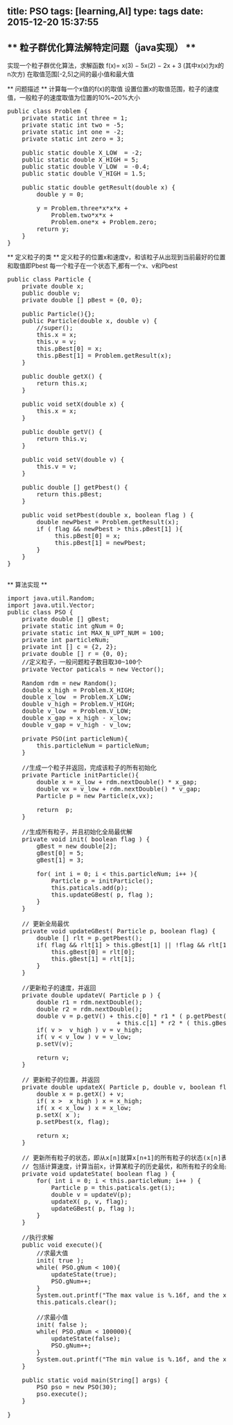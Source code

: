 title: PSO
tags: [learning,AI]
type: tags
date: 2015-12-20 15:37:55
---
## ** 粒子群优化算法解特定问题（java实现） **
实现一个粒子群优化算法，求解函数
f(x)= x(3) − 5x(2) − 2x + 3 (其中x(x)为x的n次方)
在取值范围[-2,5]之间的最小值和最大值
<!-- more -->
** 问题描述 **
计算每一个x值的f(x)的取值
设置位置x的取值范围，粒子的速度值，一般粒子的速度取值为位置的10%~20%大小
<pre>
public class Problem {
	private static int three = 1;
	private static int two = -5;
	private static int one = -2;
	private static int zero = 3;
	
	public static double X_LOW  = -2;
	public static double X_HIGH = 5;
	public static double V_LOW  = -0.4;
	public static double V_HIGH = 1.5;
	
	public static double getResult(double x) {
		double y = 0;
		
		y = Problem.three*x*x*x +
			Problem.two*x*x +
			Problem.one*x + Problem.zero;
		return y;
	}
}
</pre>

** 定义粒子的类 **
定义粒子的位置x和速度v，和该粒子从出现到当前最好的位置和取值即Pbest
每一个粒子在一个状态下,都有一个x、v和Pbest
<pre>
public class Particle {
	private double x;
	public double v;
	private double [] pBest = {0, 0};
	
	public Particle(){};
	public Particle(double x, double v) {
		//super();
		this.x = x;
		this.v = v;
		this.pBest[0] = x;
		this.pBest[1] = Problem.getResult(x);
	}
	
	public double getX() {
		return this.x;
	}
	
	public void setX(double x) {
		this.x = x;
	}
	
	public double getV() {
		return this.v;
	}
	
	public void setV(double v) {
		this.v = v;
	}
	
	public double [] getPbest() {
		return this.pBest;
	}
	
	public void setPbest(double x, boolean flag ) {
		double newPbest = Problem.getResult(x);
		if ( flag && newPbest > this.pBest[1] ){
			 this.pBest[0] = x;
		     this.pBest[1] = newPbest;
		}
	}
}

</pre>

** 算法实现 **
<pre>
import java.util.Random;
import java.util.Vector;
public class PSO {
	private double [] gBest;
	private static int gNum = 0;
	private static int MAX_N_UPT_NUM = 100; 
	private int particleNum;
	private int [] c = {2, 2};
	private double [] r = {0, 0};
	//定义粒子，一般问题粒子数目取30~100个
	private Vector<Particle> paticals = new Vector<Particle>();
	
	Random rdm = new Random();
	double x_high = Problem.X_HIGH;
	double x_low  = Problem.X_LOW;
	double v_high = Problem.V_HIGH;
	double v_low  = Problem.V_LOW;
	double x_gap = x_high - x_low;
	double v_gap = v_high - v_low;
	
	private PSO(int particleNum){
		this.particleNum = particleNum;
	}
	
	//生成一个粒子并返回，完成该粒子的所有初始化
	private Particle initParticle(){
		double x = x_low + rdm.nextDouble() * x_gap;
		double vx = v_low + rdm.nextDouble() * v_gap;
		Particle p = new Particle(x,vx);
	
		return  p;
	}
	
	//生成所有粒子，并且初始化全局最优解
	private void init( boolean flag ) {
		gBest = new double[2];
		gBest[0] = 5;
		gBest[1] = 3;
		
		for( int i = 0; i < this.particleNum; i++ ){
			Particle p = initParticle();
			this.paticals.add(p);
			this.updateGBest( p, flag );
		}
	}
	
	// 更新全局最优
	private void updateGBest( Particle p, boolean flag) {
		double [] rlt = p.getPbest();
		if( flag && rlt[1] > this.gBest[1] || !flag && rlt[1] < this.gBest[1] ) {
			this.gBest[0] = rlt[0];
			this.gBest[1] = rlt[1];
		}
	}
	
	//更新粒子的速度，并返回
	private double updateV( Particle p ) {
		double r1 = rdm.nextDouble();
		double r2 = rdm.nextDouble();
		double v = p.getV() + this.c[0] * r1 * ( p.getPbest()[0] - p.getX() )
					 		  + this.c[1] * r2 * ( this.gBest[0] - p.getX() );
		if( v >  v_high ) v = v_high;
		if( v < v_low ) v = v_low;
		p.setV(v);
		
		return v;
	}
	
	// 更新粒子的位置，并返回
	private double updateX( Particle p, double v, boolean flag ) {
		double x = p.getX() + v;
		if( x >  x_high ) x = x_high;
		if( x < x_low ) x = x_low;
	    p.setX( x );
	    p.setPbest(x, flag);
	    
		return x;
	}
	
	// 更新所有粒子的状态，即从x[n]就算x[n+1]的所有粒子的状态(x[n]表示第n次迭代)
	// 包括计算速度，计算当前x，计算某粒子的历史最优，和所有粒子的全局最优
	private void updateState( boolean flag ) {
		for( int i = 0; i < this.particleNum; i++ ) {
			Particle p = this.paticals.get(i);
			double v = updateV(p);
			updateX( p, v, flag);
			updateGBest( p, flag );
		} 
	}

	//执行求解
	public void execute(){
		//求最大值
		init( true );
		while( PSO.gNum < 100){
			updateState(true);
			PSO.gNum++;
		}
		System.out.printf("The max value is %.16f, and the x is %.16f\n", this.gBest[1], this.gBest[0] );
		this.paticals.clear();
		
		//求最小值
		init( false );
		while( PSO.gNum < 100000){
			updateState(false);
			PSO.gNum++;
		}
		System.out.printf("The min value is %.16f, and the x is %.16f", this.gBest[1], this.gBest[0] );
	}
	
	public static void main(String[] args) {
		PSO pso = new PSO(30);
		pso.execute();
	}

}
</pre>